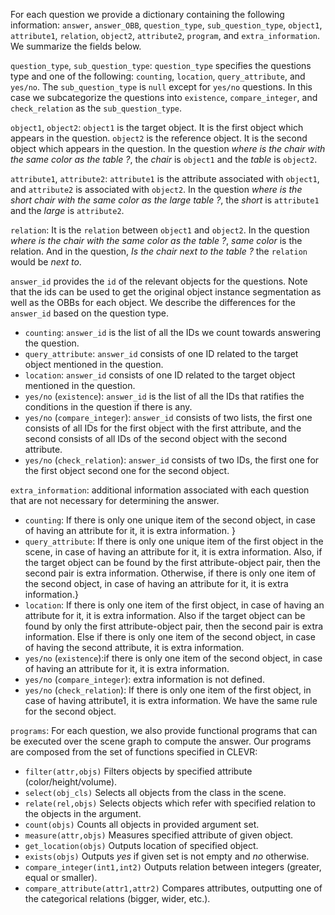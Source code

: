 For each question we provide a dictionary containing the following information: `answer`, `answer_OBB`, `question_type`, `sub_question_type`, `object1`, `attribute1`, `relation`, `object2`, `attribute2`, `program`, and `extra_information`.  We summarize the fields below.

`question_type`, `sub_question_type`: `question_type` specifies the questions type and one of the following: `counting`, `location`, `query_attribute`, and `yes/no`.  The `sub_question_type` is `null` except for `yes/no` questions. In this case we subcategorize the questions into `existence`, `compare_integer`, and `check_relation` as the `sub_question_type`.

`object1`, `object2`: `object1` is the target object. It is the first object which appears in the question.
`object2` is the reference object. It is the second object which appears in the question. In the question *where is the chair with the same color as the table ?*, the *chair* is `object1` and the *table* is `object2`.

`attribute1`, `attribute2`: `attribute1` is the attribute associated with `object1`, and `attribute2` is associated with `object2`.
In the question *where is the short chair with the same color as the large table ?*, the *short* is `attribute1` and the *large* is `attribute2`.

`relation`:
It is the `relation` between `object1` and `object2`. In the question *where is the chair with the same color as the table ?*, *same color* is the relation. And in the question, *Is the chair next to the table ?* the `relation` would be *next to*.

`answer_id` provides the `id` of the relevant objects for the questions. Note that the ids can be used to get the original object instance segmentation as well as the OBBs for each object.  We describe the differences for the `answer_id` based on the question type.
  - `counting`: `answer_id` is the list of all the IDs we count towards answering the question.
  - `query_attribute`: `answer_id` consists of one ID related to the target object mentioned in the question.
  - `location`: `answer_id` consists of one ID related to the target object mentioned in the question.
  - `yes/no` (`existence`): `answer_id` is the list of all the IDs that ratifies the conditions in the question if there is any.
  - `yes/no` (`compare_integer`): `answer_id` consists of two lists, the first one consists of all IDs for the first object with the first attribute, and the second consists of all IDs of the second object with the second attribute.
  - `yes/no` (`check_relation`): `answer_id` consists of two IDs, the first one for the first object second one for the second object.

`extra_information`: additional information associated with each question that are not necessary for determining the answer.
  - `counting`: If there is only one unique item of the second object, in case of having an attribute for it, it is extra information. }
  - `query_attribute`: If there is only one unique item of the first object in the scene, in case of having an attribute for it, it is extra information. Also, if the target object can be found by the first attribute-object pair, then the second pair is extra information. Otherwise, if there is only one item of the second object, in case of having an attribute for it, it is extra information.}
  - `location`: If there is only one item of the first object, in case of having an attribute for it, it is extra information. Also if the target object can be found by only the first attribute-object pair, then the second pair is extra information. Else if there is only one item of the second object, in case of having the second attribute, it is extra information.
  - `yes/no` (`existence`):if there is only one item of the second object, in case of having an attribute for it, it is extra information. 
  - `yes/no` (`compare_integer`): extra information is not defined.
  - `yes/no` (`check_relation`): If there is only one item of the first object, in case of having attribute1, it is extra information. We have the same rule for the second object.

`programs`: For each question, we also provide functional programs that can be executed over the scene graph to compute the answer. Our programs are composed from the set of functions specified in CLEVR:
   - `filter(attr,objs)` Filters objects by specified attribute (color/height/volume).
   - `select(obj_cls)` Selects all objects from the class in the scene.
   - `relate(rel,objs)` Selects objects which refer with specified relation to the objects in the argument.
   - `count(objs)` Counts all objects in provided argument set. 
   - `measure(attr,objs)` Measures specified attribute of given object. 
   - `get_location(objs)` Outputs location of specified object.
   - `exists(objs)` Outputs *yes* if given set is not empty and *no* otherwise.
   - `compare_integer(int1,int2)` Outputs relation between integers (greater, equal or smaller).
   - `compare_attribute(attr1,attr2)` Compares attributes, outputting one of the categorical relations (bigger, wider, etc.).
